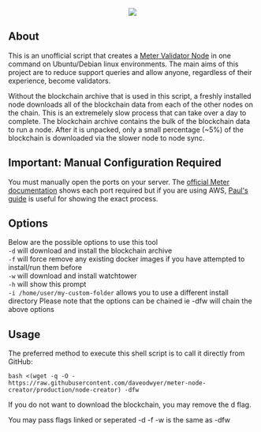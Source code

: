 <p align="center"><img src="https://uploads-ssl.webflow.com/604d7b0daca4e5a5b86d64ef/60553b8f72e4ff447f121f59_logo.png" /></p>

## About 

This is an unofficial script that creates a [Meter Validator Node](https://docs.meter.io/full-node-and-validation/setup-full-node) in one command on Ubuntu/Debian linux environments.
The main aims of this project are to reduce support queries and allow anyone, regardless of their experience, become validators.

Without the blockchain archive that is used in this script, a freshly installed node downloads all of the blockchain data from each of the other nodes on the chain. This is an extremelely slow process that can take over a day to complete. The blockchain archive contains the bulk of the blockchain data to run a node. After it is unpacked, only a small percentage (~5%) of the blockchain is downloaded via the slower node to node sync.

## Important: Manual Configuration Required
You must manually open the ports on your server. The 
[official Meter documentation](https://docs.meter.io/full-node-and-validation/configure-the-full-node-to-validator-node) shows
each port required but if you are using AWS, [Paul's guide](https://paolo-g.medium.com/step-by-step-guide-to-creating-a-node-in-meter-mainnet-4cdde1085fbb) is useful for showing the exact process. 

## Options

Below are the possible options to use this tool<br>
`-d` will download and install the blockchain archive<br>
`-f` will force remove any existing docker images if you have attempted to install/run them before<br>
`-w` will download and install watchtower<br>
`-h` will show this prompt<br>
`-i /home/user/my-custom-folder` allows you to use a different install directory
Please note that the options can be chained ie -dfw will chain the above options<br>

## Usage

The preferred method to execute this shell script is to call it directly from GitHub:
```shell
bash <(wget -q -O - https://raw.githubusercontent.com/daveodwyer/meter-node-creator/production/node-creator) -dfw
```

If you do not want to download the blockchain, you may remove the d flag.

You may pass flags linked or seperated
-d -f -w is the same as -dfw
